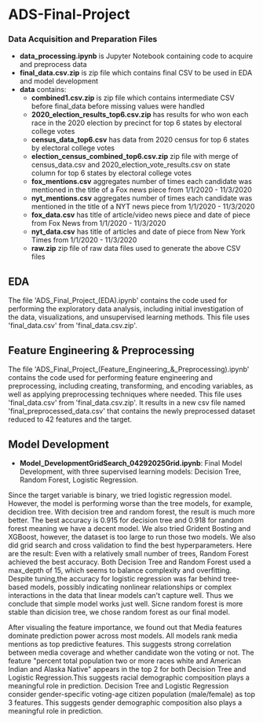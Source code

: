 # ADS-Final-Project


### Data Acquisition and Preparation Files
- **data_processing.ipynb** is Jupyter Notebook containing code to acquire and preprocess data
- **final_data.csv.zip** is zip file which contains final CSV to be used in EDA and model development 
- **data** contains:
  - **combined1.csv.zip** is zip file which contains intermediate CSV before final_data before missing values were handled 
  - **2020_election_results_top6.csv.zip** has results for who won each race in the 2020 election by precinct for top 6 states by electoral college votes 
  - **census_data_top6.csv** has data from 2020 census for top 6 states by electoral college votes 
  - **election_census_combined_top6.csv.zip** zip file with merge of census_data.csv and 2020_election_vote_results.csv on state column for top 6 states by electoral college votes 
  - **fox_mentions.csv** aggregates number of times each candidate was mentioned in the title of a Fox news piece from 1/1/2020 - 11/3/2020
  - **nyt_mentions.csv** aggregates number of times each candidate was mentioned in the title of a NYT news piece from 1/1/2020 - 11/3/2020
  - **fox_data.csv** has title of article/video news piece and date of piece from Fox News from 1/1/2020 - 11/3/2020
  - **nyt_data.csv** has title of articles and date of piece from New York Times from 1/1/2020 - 11/3/2020
  -  **raw.zip** zip file of raw data files used to generate the above CSV files 

## EDA
The file 'ADS_Final_Project_(EDA).ipynb' contains the code used for performing the exploratory data analysis, including initial investigation of the data, visualizations, and unsupervised learning methods. This file uses 'final_data.csv' from 'final_data.csv.zip'.

## Feature Engineering & Preprocessing
The file 'ADS_Final_Project_(Feature_Engineering_&_Preprocessing).ipynb' contains the code used for performing feature engineering and preprocessing, including creating, transforming, and encoding variables, as well as applying preprocessing techniques where needed. This file uses 'final_data.csv' from 'final_data.csv.zip'. It results in a new csv file named 'final_preprocessed_data.csv' that contains the newly preprocessed dataset reduced to 42 features and the target.

## Model Development

- **Model_DevelopmentGridSearch_04292025Grid.ipynb**: Final Model Development, with three supervised learning models: Decision Tree, Random Forest, Logistic Regression. 

Since the target variable is binary, we tried logistic regression model. However, the model is performing worse than the tree models, for example, decidion tree. With decision tree and random forest, the result is much more better. The best accuracy is 0.915 for decision tree and 0.918 for random forest meaning we have a decent model. We also tried Grident Bosting and XGBoost, however, the dataset is too large to run those two models. We also did grid search and cross validation to find the best hyperparameters. Here are the result: Even with a relatively small number of trees, Random Forest achieved the best accuracy. Both Decision Tree and Random Forest used a max_depth of 15, which seems to balance complexity and overfitting. Despite tuning,the accuracy for logistic regression was far behind tree-based models, possibly indicating nonlinear relationships or complex interactions in the data that linear models can't capture well.
Thus we conclude that simple model works just well. Sicne random forest is more stable than dicision tree, we chose random forest as our final model.

After visualing the feature importance, we found out that Media features dominate prediction power across most models. All models rank media mentions as top predictive features. This suggests strong correlation between media coverage and whether candidate won the voting or not. The feature "percent total population two or more races white and American Indian and Alaska Native" appears in the top 2 for both Decision Tree and Logistic Regression.This suggests racial demographic composition plays a meaningful role in prediction. Decision Tree and Logistic Regression consider gender-specific voting-age citizen population (male/female) as top 3 features. This suggests gender demographic composition also plays a meaningful role in prediction.




